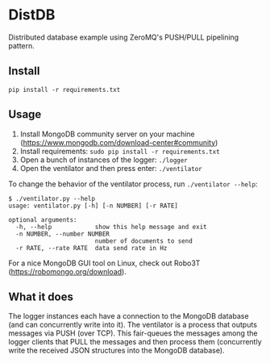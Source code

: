 # DistDB

Distributed database example using ZeroMQ's PUSH/PULL pipelining pattern.


## Install

```shell
pip install -r requirements.txt
```


## Usage

1. Install MongoDB community server on your machine (https://www.mongodb.com/download-center#community)
2. Install requirements: `sudo pip install -r requirements.txt`
3. Open a bunch of instances of the logger: `./logger`
4. Open the ventilator and then press enter: `./ventilator`

To change the behavior of the ventilator process, run `./ventilator --help`:

```
$ ./ventilator.py --help
usage: ventilator.py [-h] [-n NUMBER] [-r RATE]

optional arguments:
  -h, --help            show this help message and exit
  -n NUMBER, --number NUMBER
                        number of documents to send
  -r RATE, --rate RATE  data send rate in Hz
```

For a nice MongoDB GUI tool on Linux, check out Robo3T (https://robomongo.org/download).


## What it does
The logger instances each have a connection to the MongoDB database (and can concurrently write into it). The ventilator is a process that outputs messages via PUSH (over TCP). This fair-queues the messages among the logger clients that PULL the messages and then process them (concurrently write the received JSON structures into the MongoDB database).